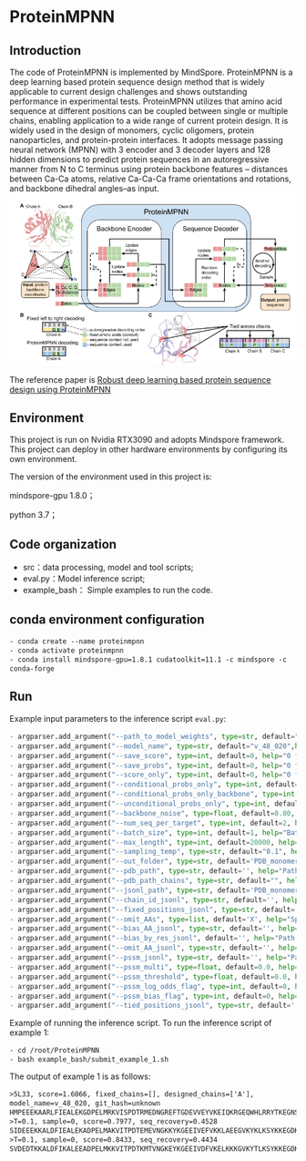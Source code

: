 # ProteinMPNN

## Introduction

The code of ProteinMPNN is implemented by MindSpore. ProteinMPNN is a deep learning based protein sequence design method that is widely applicable to current design challenges and shows outstanding performance in experimental tests. ProteinMPNN utilizes that amino acid sequence at different positions can be coupled between single or multiple chains, enabling application to a wide range of current protein design. It is widely used in the design of monomers, cyclic oligomers, protein nanoparticles, and protein-protein interfaces. It adopts message passing neural network (MPNN) with 3 encoder and 3 decoder layers and 128 hidden dimensions to predict protein sequences in an autoregressive manner from N to C terminus using protein backbone features – distances between Ca-Ca atoms, relative Ca-Ca-Ca frame orientations and rotations, and backbone dihedral angles–as input.![输入图片说明](ProteinMPNN.PNG)

The reference paper is [Robust deep learning based protein sequence design using ProteinMPNN](http://www.biorxiv.org/content/10.1101/2022.06.03.494563v1)

## Environment

This project is run on Nvidia RTX3090 and adopts Mindspore framework. This project can deploy in other hardware environments by configuring its own environment.

The version of the environment used in this project is:

mindspore-gpu 1.8.0；

python 3.7；

## Code organization

- src：data processing, model and tool scripts;
- eval.py：Model inference script;
- example_bash： Simple examples to run the code.

## conda environment configuration

```conda
- conda create --name proteinmpnn
- conda activate proteinmpnn
- conda install mindspore-gpu=1.8.1 cudatoolkit=11.1 -c mindspore -c conda-forge
```

## Run

Example input parameters to the inference script `eval.py`:

```python
- argparser.add_argument("--path_to_model_weights", type=str, default="vanilla_model_weights", help="Path to model weights folder;")
- argparser.add_argument("--model_name", type=str, default="v_48_020",help="ProteinMPNN model name: v_48_002, v_48_010, v_48_020, v_48_030; v_48_010=version with 48 edges 0.10A noise")
- argparser.add_argument("--save_score", type=int, default=0, help="0 for False, 1 for True; save score=-log_prob to npy files")
- argparser.add_argument("--save_probs", type=int, default=0, help="0 for False, 1 for True; save MPNN predicted probabilities per position")
- argparser.add_argument("--score_only", type=int, default=0, help="0 for False, 1 for True; score input backbone-sequence pairs")
- argparser.add_argument("--conditional_probs_only", type=int, default=0, help="0 for False, 1 for True; output conditional probabilities p(s_i given the rest of the sequence and backbone)")
- argparser.add_argument("--conditional_probs_only_backbone", type=int, default=0, help="0 for False, 1 for True; if true output conditional probabilities p(s_i given backbone)")
- argparser.add_argument("--unconditional_probs_only", type=int, default=0, help="0 for False, 1 for True; output unconditional probabilities p(s_i given backbone) in one forward pass")
- argparser.add_argument("--backbone_noise", type=float, default=0.00, help="Standard deviation of Gaussian noise to add to backbone atoms")
- argparser.add_argument("--num_seq_per_target", type=int, default=2, help="Number of sequences to generate per target")
- argparser.add_argument("--batch_size", type=int, default=1, help="Batch size; can set higher for titan, quadro GPUs, reduce this if running out of GPU memory")
- argparser.add_argument("--max_length", type=int, default=20000, help="Max sequence length")
- argparser.add_argument("--sampling_temp", type=str, default="0.1", help="A string of temperatures, 0.2 0.25 0.5. Sampling temperature for amino acids, T=0.0 means taking argmax, T>>1.0 means sample randomly. Suggested values 0.1, 0.15, 0.2, 0.25, 0.3. Higher values will lead to more diversity.")
- argparser.add_argument("--out_folder", type=str, default='PDB_monomers/example_1_outputs', help="Path to a folder to output sequences.")
- argparser.add_argument("--pdb_path", type=str, default='', help="Path to a single PDB to be designed")
- argparser.add_argument("--pdb_path_chains", type=str, default="", help="Define which chains need to be designed for a single PDB ")
- argparser.add_argument("--jsonl_path", type=str, default='PDB_monomers/example_1_outputs/parsed_pdbs.jsonl', help="Path to a folder with parsed pdb into jsonl")
- argparser.add_argument("--chain_id_jsonl", type=str, default='', help="Path to a dictionary specifying which chains need to be designed and which ones are fixed, if not specified all chains will be designed.")
- argparser.add_argument("--fixed_positions_jsonl", type=str, default='', help="Path to a dictionary with fixed positions.")
- argparser.add_argument("--omit_AAs", type=list, default='X', help="Specify which amino acids should be omitted in the generated sequence, e.g. 'AC' would omit alanine and cystine.")
- argparser.add_argument("--bias_AA_jsonl", type=str, default='', help="Path to a dictionary which specifies AA composion bias if neededi, e.g. {A: -1.1, F: 0.7} would make A less likely and F more likely.")
- argparser.add_argument("--bias_by_res_jsonl", default='', help="Path to dictionary with per position bias.")
- argparser.add_argument("--omit_AA_jsonl", type=str, default='', help="Path to a dictionary which specifies which amino acids need to be omitted from design at specific chain indices")
- argparser.add_argument("--pssm_jsonl", type=str, default='', help="Path to a dictionary with pssm")
- argparser.add_argument("--pssm_multi", type=float, default=0.0, help="A value between [0.0, 1.0], 0.0 means do not use pssm, 1.0 ignore MPNN predictions")
- argparser.add_argument("--pssm_threshold", type=float, default=0.0, help="A value between -inf + inf to restric per position AAs")
- argparser.add_argument("--pssm_log_odds_flag", type=int, default=0, help="0 for False, 1 for True")
- argparser.add_argument("--pssm_bias_flag", type=int, default=0, help="0 for False, 1 for True")
- argparser.add_argument("--tied_positions_jsonl", type=str, default='', help="Path to a dictionary with tied positions")
```

Example of running the inference script. To run the inference script of example 1:

```text
- cd /root/ProteinMPNN
- bash example_bash/submit_example_1.sh
```

The output of example 1 is as follows:

```text
>5L33, score=1.6066, fixed_chains=[], designed_chains=['A'], model_name=v_48_020, git_hash=unknown
HMPEEEKAARLFIEALEKGDPELMRKVISPDTRMEDNGREFTGDEVVEYVKEIQKRGEQWHLRRYTKEGNSWRFEVQVDNNGQTEQWEVQIEVRNGRIKRVTITHV
>T=0.1, sample=0, score=0.7977, seq_recovery=0.4528
SIDEEEKKALDFIEALEKADPELMAKVITPDTEMEVNGKKYKGEEIVEFVKKLAEEGVKYKLKSYKKEGDKYVFTVEKSKDGKTKTVTITVEVKDGKVKEIKIEEK
>T=0.1, sample=0, score=0.8433, seq_recovery=0.4434
SVDEDTKKALDFIKALEEADPELMKKVITPDTKMTVNGKEYKGEEIVDFVKELKKKGVKYTLKSYKKEGDKYVFTVTKSYNGKTYTITIEIEVKDGKVEKIVITEN
```